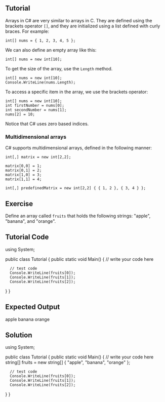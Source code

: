 Tutorial
--------

Arrays in C# are very similar to arrays in C. They are defined using the brackets operator `[]`, and
they are initialized using a list defined with curly braces. For example:

    int[] nums = { 1, 2, 3, 4, 5 };

We can also define an empty array like this:

    int[] nums = new int[10];

To get the size of the array, use the `Length` method.

    int[] nums = new int[10];
    Console.WriteLine(nums.Length);

To access a specific item in the array, we use the brackets operator:

    int[] nums = new int[10];
    int firstNumber = nums[0];
    int secondNumber = nums[1];
    nums[2] = 10;

Notice that C# uses zero based indices.

### Multidimensional arrays

C# supports multidimensional arrays, defined in the following manner:

    int[,] matrix = new int[2,2];

    matrix[0,0] = 1;
    matrix[0,1] = 2;
    matrix[1,0] = 3;
    matrix[1,1] = 4;

    int[,] predefinedMatrix = new int[2,2] { { 1, 2 }, { 3, 4 } };

Exercise
--------

Define an array called `fruits` that holds the following strings: "apple", "banana", and "orange".

Tutorial Code
-------------

using System;

public class Tutorial
{
   public static void Main()
   {
      // write your code here

      // test code
      Console.WriteLine(fruits[0]);
      Console.WriteLine(fruits[1]);
      Console.WriteLine(fruits[2]);
   }
}

Expected Output
---------------

apple
banana
orange

Solution
--------

using System;

public class Tutorial
{
   public static void Main()
   {
      // write your code here
      string[] fruits = new string[] { "apple", "banana", "orange" };

      // test code
      Console.WriteLine(fruits[0]);
      Console.WriteLine(fruits[1]);
      Console.WriteLine(fruits[2]);
   }
}


